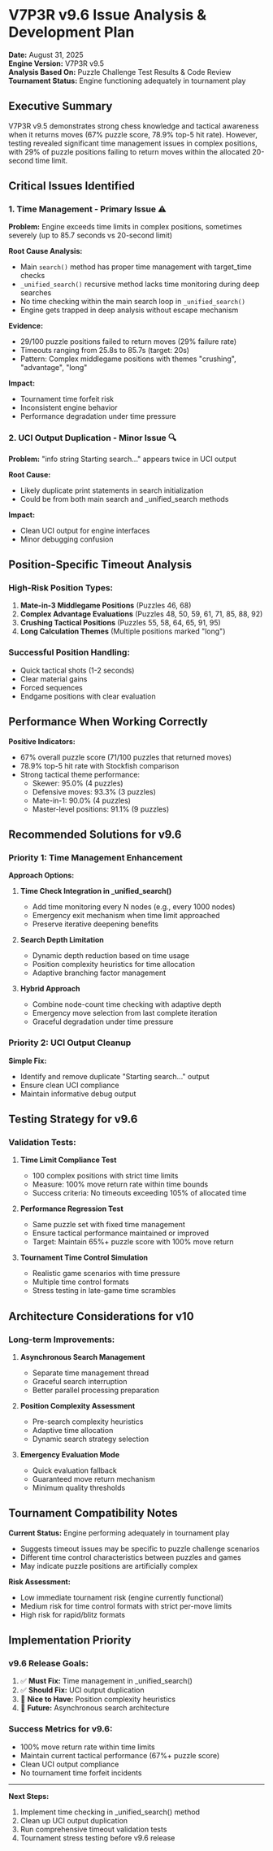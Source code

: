 # V7P3R v9.6 Issue Analysis & Development Plan

**Date:** August 31, 2025  
**Engine Version:** V7P3R v9.5  
**Analysis Based On:** Puzzle Challenge Test Results & Code Review  
**Tournament Status:** Engine functioning adequately in tournament play  

## Executive Summary

V7P3R v9.5 demonstrates strong chess knowledge and tactical awareness when it returns moves (67% puzzle score, 78.9% top-5 hit rate). However, testing revealed significant time management issues in complex positions, with 29% of puzzle positions failing to return moves within the allocated 20-second time limit.

## Critical Issues Identified

### 1. Time Management - Primary Issue ⚠️

**Problem:** Engine exceeds time limits in complex positions, sometimes severely (up to 85.7 seconds vs 20-second limit)

**Root Cause Analysis:**
- Main `search()` method has proper time management with target_time checks
- `_unified_search()` recursive method lacks time monitoring during deep searches
- No time checking within the main search loop in `_unified_search()`
- Engine gets trapped in deep analysis without escape mechanism

**Evidence:**
- 29/100 puzzle positions failed to return moves (29% failure rate)
- Timeouts ranging from 25.8s to 85.7s (target: 20s)
- Pattern: Complex middlegame positions with themes "crushing", "advantage", "long"

**Impact:**
- Tournament time forfeit risk
- Inconsistent engine behavior
- Performance degradation under time pressure

### 2. UCI Output Duplication - Minor Issue 🔍

**Problem:** "info string Starting search..." appears twice in UCI output

**Root Cause:**
- Likely duplicate print statements in search initialization
- Could be from both main search and _unified_search methods

**Impact:**
- Clean UCI output for engine interfaces
- Minor debugging confusion

## Position-Specific Timeout Analysis

### High-Risk Position Types:
1. **Mate-in-3 Middlegame Positions** (Puzzles 46, 68)
2. **Complex Advantage Evaluations** (Puzzles 48, 50, 59, 61, 71, 85, 88, 92)
3. **Crushing Tactical Positions** (Puzzles 55, 58, 64, 65, 91, 95)
4. **Long Calculation Themes** (Multiple positions marked "long")

### Successful Position Handling:
- Quick tactical shots (1-2 seconds)
- Clear material gains
- Forced sequences
- Endgame positions with clear evaluation

## Performance When Working Correctly

**Positive Indicators:**
- 67% overall puzzle score (71/100 puzzles that returned moves)
- 78.9% top-5 hit rate with Stockfish comparison
- Strong tactical theme performance:
  - Skewer: 95.0% (4 puzzles)
  - Defensive moves: 93.3% (3 puzzles)
  - Mate-in-1: 90.0% (4 puzzles)
  - Master-level positions: 91.1% (9 puzzles)

## Recommended Solutions for v9.6

### Priority 1: Time Management Enhancement

**Approach Options:**
1. **Time Check Integration in _unified_search()**
   - Add time monitoring every N nodes (e.g., every 1000 nodes)
   - Emergency exit mechanism when time limit approached
   - Preserve iterative deepening benefits

2. **Search Depth Limitation**
   - Dynamic depth reduction based on time usage
   - Position complexity heuristics for time allocation
   - Adaptive branching factor management

3. **Hybrid Approach**
   - Combine node-count time checking with adaptive depth
   - Emergency move selection from last complete iteration
   - Graceful degradation under time pressure

### Priority 2: UCI Output Cleanup

**Simple Fix:**
- Identify and remove duplicate "Starting search..." output
- Ensure clean UCI compliance
- Maintain informative debug output

## Testing Strategy for v9.6

### Validation Tests:
1. **Time Limit Compliance Test**
   - 100 complex positions with strict time limits
   - Measure: 100% move return rate within time bounds
   - Success criteria: No timeouts exceeding 105% of allocated time

2. **Performance Regression Test**
   - Same puzzle set with fixed time management
   - Ensure tactical performance maintained or improved
   - Target: Maintain 65%+ puzzle score with 100% move return

3. **Tournament Time Control Simulation**
   - Realistic game scenarios with time pressure
   - Multiple time control formats
   - Stress testing in late-game time scrambles

## Architecture Considerations for v10

### Long-term Improvements:
1. **Asynchronous Search Management**
   - Separate time management thread
   - Graceful search interruption
   - Better parallel processing preparation

2. **Position Complexity Assessment**
   - Pre-search complexity heuristics
   - Adaptive time allocation
   - Dynamic search strategy selection

3. **Emergency Evaluation Mode**
   - Quick evaluation fallback
   - Guaranteed move return mechanism
   - Minimum quality thresholds

## Tournament Compatibility Notes

**Current Status:** Engine performing adequately in tournament play
- Suggests timeout issues may be specific to puzzle challenge scenarios
- Different time control characteristics between puzzles and games
- May indicate puzzle positions are artificially complex

**Risk Assessment:**
- Low immediate tournament risk (engine currently functional)
- Medium risk for time control formats with strict per-move limits
- High risk for rapid/blitz formats

## Implementation Priority

### v9.6 Release Goals:
1. ✅ **Must Fix:** Time management in _unified_search()
2. ✅ **Should Fix:** UCI output duplication
3. 🔄 **Nice to Have:** Position complexity heuristics
4. 🔄 **Future:** Asynchronous search architecture

### Success Metrics for v9.6:
- 100% move return rate within time limits
- Maintain current tactical performance (67%+ puzzle score)
- Clean UCI output compliance
- No tournament time forfeit incidents

---

**Next Steps:**
1. Implement time checking in _unified_search() method
2. Clean up UCI output duplication
3. Run comprehensive timeout validation tests
4. Tournament stress testing before v9.6 release

